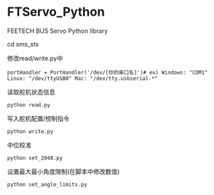 # FTServo_Python
FEETECH BUS Servo Python library

cd sms_sts

修改read/write.py中

```
portHandler = PortHandler('/dev/[你的串口名]')# ex) Windows: "COM1"   Linux: "/dev/ttyUSB0" Mac: "/dev/tty.usbserial-*"
```

读取舵机状态信息

```
python read.py
```

写入舵机配置/控制指令

```
python write.py
```

中位校准

```
python set_2048.py
```

设置最大最小角度限制(在脚本中修改数值)

```
python set_angle_limits.py
```
